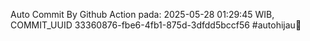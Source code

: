 Auto Commit By Github Action pada: 2025-05-28 01:29:45 WIB, COMMIT_UUID 33360876-fbe6-4fb1-875d-3dfdd5bccf56 #autohijau🗿
